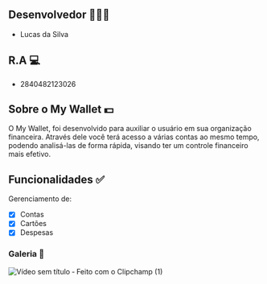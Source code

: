 ## Desenvolvedor 👨🏾‍💻

- Lucas da Silva 

## R.A 💻

- 2840482123026 

## Sobre o  My Wallet 💵

O My Wallet, foi desenvolvido para auxiliar o usuário em sua organização financeira. 
Através dele você terá acesso a várias contas ao mesmo tempo, podendo analisá-las de forma rápida, visando ter um controle financeiro mais efetivo.

## Funcionalidades ✅

Gerenciamento de:
- [x] Contas
- [x] Cartões
- [x] Despesas

### Galeria 📸

![Vídeo sem título ‐ Feito com o Clipchamp (1)](https://user-images.githubusercontent.com/90793860/236336175-526fab1d-84e2-4615-ae8d-914c2578aeaa.gif)
